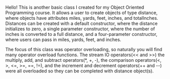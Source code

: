 Hello! This is another basic class I created for my Object Oriented Programming course. It allows
a user to create objects of type distance, where objects have attributes miles, yards, feet, inches,
and totalInches. Distances can be created with a default constructor, where the distance initializes to 
zero, a single parameter constructor, where the number of inches is converted to a full distance, and a 
four-parameter constructor, where users can pass in miles, yards, feet, and inches. 

The focus of this class was operator overloading, so naturally you will find many operator overload functions. The stream 
IO operators(<< and >>) the multiply, add, and subtract operators(*, +, -), the comparison operators(<, >, <=, >=, ==, !=),
and the increment and decrement operators(++ and --) were all overloaded so they can be completed with distance object(s). 
